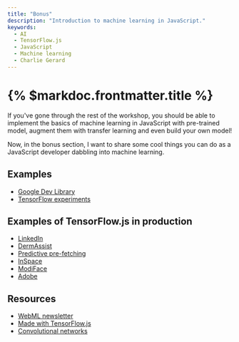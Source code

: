 ```yaml
---
title: "Bonus"
description: "Introduction to machine learning in JavaScript."
keywords:
  - AI
  - TensorFlow.js
  - JavaScript
  - Machine learning
  - Charlie Gerard
---
```


# {% $markdoc.frontmatter.title %}

If you've gone through the rest of the workshop, you should be able to implement the basics of machine learning in JavaScript with pre-trained model, augment them with transfer learning and even build your own model!

Now, in the bonus section, I want to share some cool things you can do as a JavaScript developer dabbling into machine learning.

## Examples

- [Google Dev Library](https://devlibrary.withgoogle.com/products/ml?sort=added&category=category-tfjs)
- [TensorFlow experiments](https://experiments.withgoogle.com/experiments?tag=TensorFlow)

## Examples of TensorFlow.js in production

- [LinkedIn](https://blog.tensorflow.org/2022/03/how-linkedin-personalized-performance.html)
- [DermAssist](https://blog.tensorflow.org/2021/10/how-DermAssist-uses-TensorFlowJS.html)
- [Predictive pre-fetching](https://blog.tensorflow.org/2021/05/speed-up-your-sites-with-web-page-prefetching-using-ml.html)
- [InSpace](https://blog.tensorflow.org/2020/12/inspace-new-video-conferencing-platform-uses-tensorflowjs-for-toxicity-filters-in-chat.html)
- [ModiFace](https://blog.tensorflow.org/2020/02/how-modiface-utilized-tensorflowjs-in-ar-makeup-in-browser.html)
- [Adobe](https://blog.tensorflow.org/2023/03/how-adobe-used-web-ml-with-tensorflowjs-to-enhance-photoshop-for-web.html?_gl=1*1xz8o2k*_ga*MTQxNDA0MDkxMi4xNzEyMjgwMTIx*_ga_W0YLR4190T*MTcxMzUzMTY3MC42LjEuMTcxMzUzMTY3OS4wLjAuMA..)

## Resources

- [WebML newsletter](https://www.linkedin.com/newsletters/web-ml-tensorflow-js-monthly-6895540524061736960/)
- [Made with TensorFlow.js](https://www.youtube.com/playlist?list=PLQY2H8rRoyvzSZZuF0qJpoJxZR1NgzcZw)
- [Convolutional networks](https://cs231n.github.io/convolutional-networks/)
